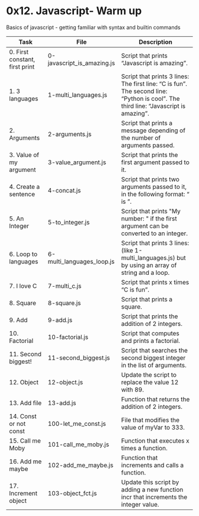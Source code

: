 # 0x12. Javascript- Warm up

Basics of javascript - getting familiar with syntax and builtin commands

| Task                           | File                       | Description                                                                                                                         |
|--------------------------------|----------------------------|-------------------------------------------------------------------------------------------------------------------------------------|
| 0. First constant, first print | 0-javascript_is_amazing.js | Script that prints “Javascript is amazing”.                                                                                         |
| 1. 3 languages                 | 1-multi_languages.js       | Script that prints 3 lines: The first line: “C is fun”. The second line: “Python is cool”. The third line: “Javascript is amazing”. |
| 2. Arguments                   | 2-arguments.js             | Script that prints a message depending of the number of arguments passed.                                                           |
| 3. Value of my argument        | 3-value_argument.js        | Script that prints the first argument passed to it.                                                                                 |
| 4. Create a sentence           | 4-concat.js                | Script that prints two arguments passed to it, in the following format: “ is ”.                                                     |
| 5. An Integer                  | 5-to_integer.js            | Script that prints "My number: <first argument converted in integer>" if the first argument can be converted to an integer.         |
| 6. Loop to languages           | 6-multi_languages_loop.js  | Script that prints 3 lines: (like 1-multi_languages.js) but by using an array of string and a loop.                                 |
| 7. I love C                    | 7-multi_c.js               | Script that prints x times “C is fun”.                                                                                              |
| 8. Square                      | 8-square.js                | Script that prints a square.                                                                                                        |
| 9. Add                         | 9-add.js                   | Script that prints the addition of 2 integers.                                                                                      |
| 10. Factorial                  | 10-factorial.js            | Script that computes and prints a factorial.                                                                                        |
| 11. Second biggest!            | 11-second_biggest.js       | Script that searches the second biggest integer in the list of arguments.                                                           |
| 12. Object                     | 12-object.js               | Update the script to replace the value 12 with 89.                                                                                  |
| 13. Add file                   | 13-add.js                  | Function that returns the addition of 2 integers.                                                                                   |
| 14. Const or not const         | 100-let_me_const.js        | File that modifies the value of myVar to 333.                                                                                       |
| 15. Call me Moby               | 101-call_me_moby.js        | Function that executes x times a function.                                                                                          |
| 16. Add me maybe               | 102-add_me_maybe.js        | Function that increments and calls a function.                                                                                      |
| 17. Increment object           | 103-object_fct.js          | Update this script by adding a new function incr that increments the integer value.                                                 |
